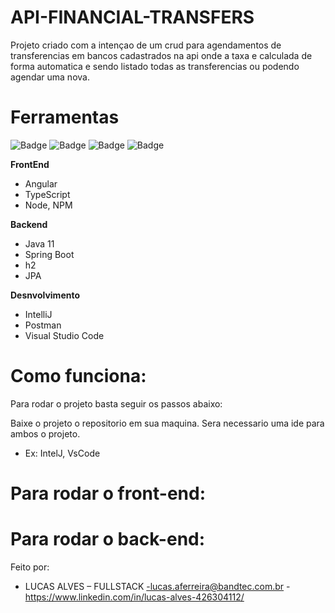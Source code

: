 # API-FINANCIAL-TRANSFERS

Projeto criado com a intençao de um crud para agendamentos de transferencias em bancos cadastrados na api onde a taxa e calculada de forma automatica e sendo listado todas as transferencias ou podendo agendar uma nova.


# Ferramentas
![Badge](https://img.shields.io/badge/Code-Angular-0366d6?&logo=angular)
![Badge](https://img.shields.io/badge/API-integration-4c9d1f?&logo=api)
![Badge](https://img.shields.io/badge/Java-11-red)
![Badge](https://img.shields.io/badge/SpringBoot-2.7-green)

**FrontEnd**
- Angular 
- TypeScript
- Node, NPM

**Backend**
- Java 11
- Spring Boot
- h2
- JPA

**Desnvolvimento**
- IntelliJ
- Postman 
- Visual Studio Code


# Como funciona:

Para rodar o projeto basta seguir os passos abaixo:


Baixe o projeto o repositorio em sua maquina. Sera necessario uma ide para ambos o projeto.
- Ex: IntelJ, VsCode



# Para rodar o front-end:



# Para rodar o back-end:



Feito por: 
-	LUCAS ALVES – FULLSTACK
  -lucas.aferreira@bandtec.com.br
  -https://www.linkedin.com/in/lucas-alves-426304112/
